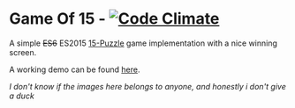 # Game Of 15 - [![Code Climate](https://codeclimate.com/github/Elfo404/Game-of-15/badges/gpa.svg)](https://codeclimate.com/github/Elfo404/Game-of-15)

A simple ~~ES6~~ ES2015 [15-Puzzle](https://en.wikipedia.org/wiki/15_puzzle) game implementation with a nice winning screen.



A working demo can be found [here](https://elfo404.github.io/Game-of-15/).

_I don't know if the images here belongs to anyone, and honestly i don't give a duck_
